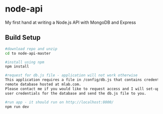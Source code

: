 # node-api
My first hand at writing a Node.js API with MongoDB and Express

## Build Setup
``` bash
#download repo and unzip
cd to node-api-master

#install using npm
npm install

#request for db.js file - application will not work otherwise
This application requires a file in /config/db.js that contains credentials in order to access a
remote database hosted at mlab.com.
Please contact me if you would like to request access and I will set-up
user credentials for the database and send the db.js file to you.

#run app - it should run on http://localhost:8000/
npm run dev
